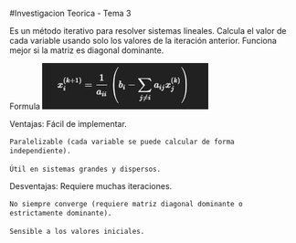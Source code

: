 #Investigacion Teorica - Tema 3

Es un método iterativo para resolver sistemas lineales. Calcula el valor de cada variable usando solo los valores de la iteración anterior. Funciona mejor si la matriz es diagonal dominante.

Formula 
![alt text](image.png)

Ventajas:
    Fácil de implementar.

    Paralelizable (cada variable se puede calcular de forma independiente).

    Útil en sistemas grandes y dispersos.

Desventajas:
    Requiere muchas iteraciones.

    No siempre converge (requiere matriz diagonal dominante o estrictamente dominante).

    Sensible a los valores iniciales.